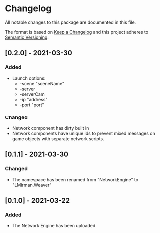 # Changelog
All notable changes to this package are documented in this file.

The format is based on [Keep a Changelog](http://keepachangelog.com/en/1.0.0/) and this project adheres to [Semantic Versioning](http://semver.org/spec/v2.0.0.html).

## [0.2.0] - 2021-03-30

### Added
- Launch options:
	- -scene "sceneName"
	- -server
	- -serverCam
	- -ip "address"
	- -port "port"

### Changed
- Network component has dirty built in
- Network components have unique ids to prevent mixed messages on game objects with separate network scripts.

## [0.1.1] - 2021-03-30

### Changed
- The namespace has been renamed from "NetworkEngine" to "LMirman.Weaver"

## [0.1.0] - 2021-03-22

### Added
- The Network Engine has been uploaded.